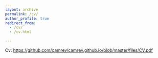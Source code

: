 ```yaml
---
layout: archive
permalink: /cv/
author_profile: true
redirect_from: 
  - /cv/
  - /cv.html
   
---
```


Cv: 
https://github.com/camrev/camrev.github.io/blob/master/files/CV.pdf
